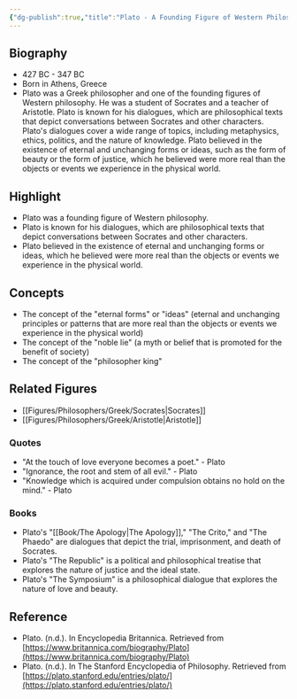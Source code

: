 ```yaml
---
{"dg-publish":true,"title":"Plato - A Founding Figure of Western Philosophy","tags":["figure","philosopher","Greek philosophy","metaphysics","ethics","politics"],"permalink":"/figures/philosophers/greek/plato/","dgPassFrontmatter":true}
---
```


## Biography

-   427 BC - 347 BC
-   Born in Athens, Greece
-   Plato was a Greek philosopher and one of the founding figures of Western philosophy. He was a student of Socrates and a teacher of Aristotle. Plato is known for his dialogues, which are philosophical texts that depict conversations between Socrates and other characters. Plato's dialogues cover a wide range of topics, including metaphysics, ethics, politics, and the nature of knowledge. Plato believed in the existence of eternal and unchanging forms or ideas, such as the form of beauty or the form of justice, which he believed were more real than the objects or events we experience in the physical world.

## Highlight

-   Plato was a founding figure of Western philosophy.
-   Plato is known for his dialogues, which are philosophical texts that depict conversations between Socrates and other characters.
-   Plato believed in the existence of eternal and unchanging forms or ideas, which he believed were more real than the objects or events we experience in the physical world.

## Concepts

-   The concept of the "eternal forms" or "ideas" (eternal and unchanging principles or patterns that are more real than the objects or events we experience in the physical world)
-   The concept of the "noble lie" (a myth or belief that is promoted for the benefit of society)
-   The concept of the "philosopher king"

## Related Figures

-   [[Figures/Philosophers/Greek/Socrates\|Socrates]]
-   [[Figures/Philosophers/Greek/Aristotle\|Aristotle]]

### Quotes

-   "At the touch of love everyone becomes a poet." - Plato
-   "Ignorance, the root and stem of all evil." - Plato
-   "Knowledge which is acquired under compulsion obtains no hold on the mind." - Plato

### Books

-   Plato's "[[Book/The Apology\|The Apology]]," "The Crito," and "The Phaedo" are dialogues that depict the trial, imprisonment, and death of Socrates.
-   Plato's "The Republic" is a political and philosophical treatise that explores the nature of justice and the ideal state.
-   Plato's "The Symposium" is a philosophical dialogue that explores the nature of love and beauty.

## Reference

-   Plato. (n.d.). In Encyclopedia Britannica. Retrieved from [https://www.britannica.com/biography/Plato](https://www.britannica.com/biography/Plato)
-   Plato. (n.d.). In The Stanford Encyclopedia of Philosophy. Retrieved from [https://plato.stanford.edu/entries/plato/](https://plato.stanford.edu/entries/plato/)